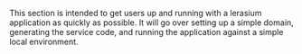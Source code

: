This section is intended to get users up and running with a lerasium application as quickly as possible.  It 
will go over setting up a simple domain, generating the service code, and running the application against a
simple local environment.
